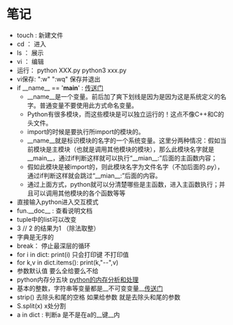 # 笔记
- touch : 新建文件 
- cd ： 进入
- ls ： 展示
- vi ： 编辑
- 运行： python XXX.py   python3 xxx.py
- vi保存: ":w"   ":wq" 保存并退出
- if \_\_name__ == '__main__' :  [传送门](https://www.cnblogs.com/1204guo/p/7966461.html)
	- __name__是一个变量。前后加了爽下划线是因为是因为这是系统定义的名字。普通变量不要使用此方式命名变量。
	- Python有很多模块，而这些模块是可以独立运行的！这点不像C++和C的头文件。
	- import的时候是要执行所import的模块的。
	- \_\_name__就是标识模块的名字的一个系统变量。这里分两种情况：假如当前模块是主模块（也就是调用其他模块的模块），那么此模块名字就是\_\_main\_\_，通过if判断这样就可以执行“\_\_mian\_\_:”后面的主函数内容；
	- 假如此模块是被import的，则此模块名字为文件名字（不加后面的.py），通过if判断这样就会跳过“\_\_mian__:”后面的内容。
	- 通过上面方式，python就可以分清楚哪些是主函数，进入主函数执行；并且可以调用其他模块的各个函数等等
- 直接输入python进入交互模式
- fun.\_\_doc__ : 查看说明文档  
- tuple中的list可以改变
- 3 // 2  的结果为1  （除法取整）
- 字典是无序的
- break： 停止最深层的循环
- for i in dict: print(i)  只会打印键 不打印值
- for k,v in dict.items(): print(k,"--",v)
-  参数默认值 要么全给要么不给
- python内存分五块 [python的内存分析和处理](https://www.jianshu.com/p/2f98dd213f04)
- 基本的整数，字符串等变量都是__不可变变量__[传送门](https://www.cnblogs.com/sun-haiyu/p/7096918.html)
- strip()  去除头和尾的空格  如果给参数  就是去除头和尾的参数
- S.split(x) x处分割
- a in dict : 判断a 是不是在a的__键__内